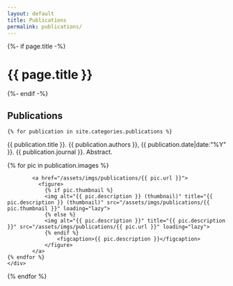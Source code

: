 ```yaml
---
layout: default
title: Publications
permalink: publications/
---
```


<div class="home">
  {%- if page.title -%}
    <h1 class="page-heading">{{ page.title }}</h1>
  {%- endif -%}
  
  
  
<h2>Publications</h2>

    {% for publication in site.categories.publications %}



<div class="publication" id="publication-{{publication.id}}">
    <p><span class="title">{{ publication.title }}</span>.
        <span class="authors">{{ publication.authors }}</span>,
        <span class="date">{{ publication.date|date:"%Y" }}.</span>
        <span class="journal">{{ publication.journal }}.</span>
        <nobr><a id="show-abstract-{{forloop.index}}"><span id="abstract-icon-{{forloop.index}}" class="ui-icon ui-icon-plusthick"></span>Abstract</a></nobr>.
    </p>
    <p hidden class="abstract-info minimize" id="abstract-info-{{forloop.index}}">{{ publication.content | strip_html }}</p>

<div class="img-list">
          {% for pic in publication.images %}
          
            <a href="/assets/imgs/publications/{{ pic.url }}">
              <figure>
                {% if pic.thumbnail %}
                <img alt="{{ pic.description }} (thumbnail)" title="{{ pic.description }} (thumbnail)" src="/assets/imgs/publications/{{ pic.thumbnail }}" loading="lazy">
                {% else %}
                <img alt="{{ pic.description }}" title="{{ pic.description }}" src="/assets/imgs/publications/{{ pic.url }}" loading="lazy">
                {% endif %}
                    <figcaption>{{ pic.description }}</figcaption>
                </figure>
            </a>
    {% endfor %}
    </div>
</div>


{% endfor %}


</div>




<script>
 $(document).ready(function(){
     {% for publication in site.categories.publications %}
     $("#abstract-info-{{forloop.index}}").hide();
     $("#show-abstract-{{forloop.index}}").click(function(){
         var icon = $("#abstract-icon-{{forloop.index}}");
         icon.toggleClass("ui-icon-plusthick");
         icon.toggleClass("ui-icon-minusthick");
         $("#abstract-info-{{forloop.index}}").toggle();
     });
     {% endfor %}
 });
 // http://jsfiddle.net/iambriansreed/bjdSF/
 jQuery(function(){
     var minimized_elements = $('p.minimize');
     var max_length = 300;
     minimized_elements.each(function(){
         var t = $(this).text();
         if(t.length < max_length) return;

         $(this).html(
             t.slice(0, max_length)+'<span>... </span><a href="#" class="more">More</a>'+
             '<span style="display:none;">'+ t.slice(max_length, t.length)+' <a href="#" class="less">Less</a></span>'
         );

     });

     $('a.more', minimized_elements).click(function(event){
         event.preventDefault();
         $(this).hide().prev().hide();
         $(this).next().show();
     });

     $('a.less', minimized_elements).click(function(event){
         event.preventDefault();
         $(this).parent().hide().prev().show().prev().show();
     });
 });
</script>
